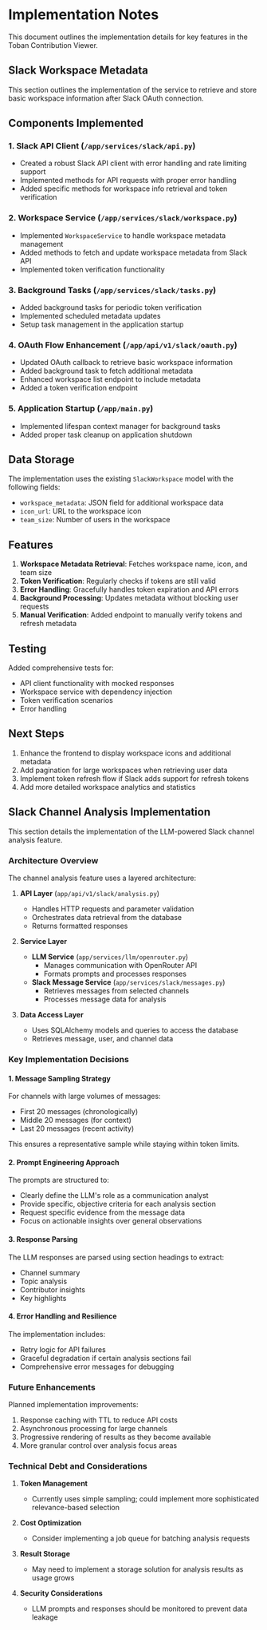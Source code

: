 # Implementation Notes

This document outlines the implementation details for key features in the Toban Contribution Viewer.

## Slack Workspace Metadata

This section outlines the implementation of the service to retrieve and store basic workspace information after Slack OAuth connection.

## Components Implemented

### 1. Slack API Client (`/app/services/slack/api.py`)

- Created a robust Slack API client with error handling and rate limiting support
- Implemented methods for API requests with proper error handling
- Added specific methods for workspace info retrieval and token verification

### 2. Workspace Service (`/app/services/slack/workspace.py`)

- Implemented `WorkspaceService` to handle workspace metadata management
- Added methods to fetch and update workspace metadata from Slack API
- Implemented token verification functionality

### 3. Background Tasks (`/app/services/slack/tasks.py`)

- Added background tasks for periodic token verification
- Implemented scheduled metadata updates
- Setup task management in the application startup

### 4. OAuth Flow Enhancement (`/app/api/v1/slack/oauth.py`)

- Updated OAuth callback to retrieve basic workspace information
- Added background task to fetch additional metadata
- Enhanced workspace list endpoint to include metadata
- Added a token verification endpoint

### 5. Application Startup (`/app/main.py`)

- Implemented lifespan context manager for background tasks
- Added proper task cleanup on application shutdown

## Data Storage

The implementation uses the existing `SlackWorkspace` model with the following fields:

- `workspace_metadata`: JSON field for additional workspace data
- `icon_url`: URL to the workspace icon
- `team_size`: Number of users in the workspace

## Features

1. **Workspace Metadata Retrieval**: Fetches workspace name, icon, and team size
2. **Token Verification**: Regularly checks if tokens are still valid
3. **Error Handling**: Gracefully handles token expiration and API errors
4. **Background Processing**: Updates metadata without blocking user requests
5. **Manual Verification**: Added endpoint to manually verify tokens and refresh metadata

## Testing

Added comprehensive tests for:

- API client functionality with mocked responses
- Workspace service with dependency injection
- Token verification scenarios
- Error handling

## Next Steps

1. Enhance the frontend to display workspace icons and additional metadata
2. Add pagination for large workspaces when retrieving user data
3. Implement token refresh flow if Slack adds support for refresh tokens
4. Add more detailed workspace analytics and statistics

## Slack Channel Analysis Implementation

This section details the implementation of the LLM-powered Slack channel analysis feature.

### Architecture Overview

The channel analysis feature uses a layered architecture:

1. **API Layer** (`app/api/v1/slack/analysis.py`)
   - Handles HTTP requests and parameter validation
   - Orchestrates data retrieval from the database
   - Returns formatted responses

2. **Service Layer** 
   - **LLM Service** (`app/services/llm/openrouter.py`)
     - Manages communication with OpenRouter API
     - Formats prompts and processes responses
   - **Slack Message Service** (`app/services/slack/messages.py`)
     - Retrieves messages from selected channels
     - Processes message data for analysis

3. **Data Access Layer**
   - Uses SQLAlchemy models and queries to access the database
   - Retrieves message, user, and channel data

### Key Implementation Decisions

#### 1. Message Sampling Strategy

For channels with large volumes of messages:
- First 20 messages (chronologically)
- Middle 20 messages (for context)
- Last 20 messages (recent activity)

This ensures a representative sample while staying within token limits.

#### 2. Prompt Engineering Approach

The prompts are structured to:
- Clearly define the LLM's role as a communication analyst
- Provide specific, objective criteria for each analysis section
- Request specific evidence from the message data
- Focus on actionable insights over general observations

#### 3. Response Parsing

The LLM responses are parsed using section headings to extract:
- Channel summary
- Topic analysis
- Contributor insights
- Key highlights

#### 4. Error Handling and Resilience

The implementation includes:
- Retry logic for API failures
- Graceful degradation if certain analysis sections fail
- Comprehensive error messages for debugging

### Future Enhancements

Planned implementation improvements:
1. Response caching with TTL to reduce API costs
2. Asynchronous processing for large channels
3. Progressive rendering of results as they become available
4. More granular control over analysis focus areas

### Technical Debt and Considerations

1. **Token Management**
   - Currently uses simple sampling; could implement more sophisticated relevance-based selection

2. **Cost Optimization**
   - Consider implementing a job queue for batching analysis requests

3. **Result Storage**
   - May need to implement a storage solution for analysis results as usage grows

4. **Security Considerations**
   - LLM prompts and responses should be monitored to prevent data leakage
